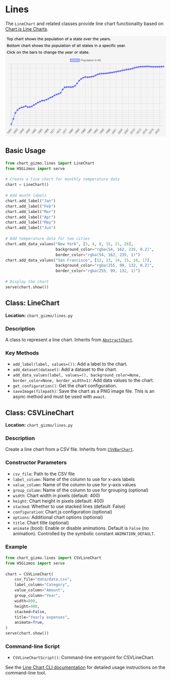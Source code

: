 # Lines

The `LineChart` and related classes provide line chart functionality based on [Chart.js Line Charts](https://www.chartjs.org/docs/latest/charts/line.html).

![Sample Line Chart](../screenshots/linechart.png)

## Basic Usage

```python
from chart_gizmo.lines import LineChart
from H5Gizmos import serve

# Create a line chart for monthly temperature data
chart = LineChart()

# Add month labels
chart.add_label("Jan")
chart.add_label("Feb")
chart.add_label("Mar")
chart.add_label("Apr")
chart.add_label("May")
chart.add_label("Jun")

# Add temperature data for two cities
chart.add_data_values("New York", [3, 4, 8, 15, 21, 26],
                      background_color="rgba(54, 162, 235, 0.2)",
                      border_color="rgba(54, 162, 235, 1)")
chart.add_data_values("San Francisco", [12, 13, 14, 15, 16, 17],
                      background_color="rgba(255, 99, 132, 0.2)",
                      border_color="rgba(255, 99, 132, 1)")

# Display the chart
serve(chart.show())
```

## Class: LineChart

**Location:** `chart_gizmo/lines.py`

### Description

A class to represent a line chart. Inherits from [`AbstractChart`](../api/charts.md).

### Key Methods

- `add_label(label, values=())`: Add a label to the chart.
- `add_dataset(dataset)`: Add a dataset to the chart.
- `add_data_values(label, values=(), background_color=None, border_color=None, border_width=1)`: Add data values to the chart.
- `get_configuration()`: Get the chart configuration.
- `saveImage(filepath)`: Save the chart as a PNG image file. This is an async method and must be used with `await`.

## Class: CSVLineChart

**Location:** `chart_gizmo/lines.py`

### Description

Create a line chart from a CSV file. Inherits from [`CSVBarChart`](../api/bars.md).

### Constructor Parameters

- `csv_file`: Path to the CSV file
- `label_column`: Name of the column to use for x-axis labels
- `value_column`: Name of the column to use for y-axis values
- `group_column`: Name of the column to use for grouping (optional)
- `width`: Chart width in pixels (default: 400)
- `height`: Chart height in pixels (default: 400)
- `stacked`: Whether to use stacked lines (default: False)
- `configuration`: Chart.js configuration (optional)
- `options`: Additional chart options (optional)
- `title`: Chart title (optional)
- `animate` (bool): Enable or disable animations. Default is `False` (no animation). Controlled by the symbolic constant `ANIMATION_DEFAULT`.

### Example

```python
from chart_gizmo.lines import CSVLineChart
from H5Gizmos import serve

chart = CSVLineChart(
    csv_file="data/data.csv",
    label_column="Category",
    value_column="Amount",
    group_column="Year",
    width=800,
    height=400,
    stacked=False,
    title="Yearly expenses",
    animate=True,
)
serve(chart.show())
```

### Command-line Script

- `CSVLineChartScript()`: Command-line entrypoint for CSVLineChart.

See the [Line Chart CLI documentation](../cli/line.md) for detailed usage instructions on the command-line tool.
